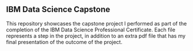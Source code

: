 ## IBM Data Science Capstone
This repository showcases the capstone project I performed as part of the completion of the IBM Data Science Professional Certificate.
Each file represents a step in the project, in addition to an extra pdf file that has my final presentation of the outcome of the project.
